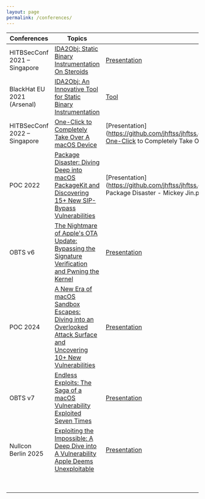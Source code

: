 ```yaml
---
layout: page
permalink: /conferences/
---
```




| Conferences                  | Topics                                                       | Slides/Tools                                                 |
| ---------------------------- | ------------------------------------------------------------ | ------------------------------------------------------------ |
| HITBSecConf 2021 – Singapore | [IDA2Obj: Static Binary Instrumentation On Steroids](https://conference.hitb.org/hitbsecconf2021sin/sessions/ida2obj-static-binary-instrumentation-on-steroids/) | [Presentation](https://github.com/jhftss/jhftss.github.io/blob/main/res/slides/HITB2021SIN%20-%20IDA2Obj%20-%20Mickey%20Jin.pdf) |
| BlackHat EU 2021 (Arsenal)   | [IDA2Obj: An Innovative Tool for Static Binary Instrumentation](https://www.blackhat.com/eu-21/arsenal/schedule/index.html#idaobj-an-innovative-tool-for-static-binary-instrumentation-24599) | [Tool](https://github.com/jhftss/IDA2Obj)                    |
| HITBSecConf 2022 – Singapore | [One-Click to Completely Take Over A macOS Device](https://conference.hitb.org/hitbsecconf2022sin/session/one-click-to-completely-takeover-a-macos-device/) | [Presentation](https://github.com/jhftss/jhftss.github.io/blob/main/res/slides/HITB2022SIN-One-Click to Completely Take Over A macOS Device-Mickey Jin.pdf) |
| POC 2022                     | [Package Disaster: Diving Deep into macOS PackageKit and Discovering 15+ New SIP-Bypass Vulnerabilities](https://powerofcommunity.net/2022.htm) | [Presentation](https://github.com/jhftss/jhftss.github.io/blob/main/res/slides/POC2022 - Package Disaster - Mickey Jin.pdf) |
| OBTS v6                      | [The Nightmare of Apple's OTA Update: Bypassing the Signature Verification and Pwning the Kernel](https://objectivebythesea.org/v6/talks.html) | [Presentation](https://github.com/jhftss/jhftss.github.io/blob/main/res/slides/OBTS_v6_The%20Nightmare%20of%20Apple%20OTA%20Update_Mickey%20Jin.pdf) |
| POC 2024                     | [A New Era of macOS Sandbox Escapes: Diving into an Overlooked Attack Surface and Uncovering 10+ New Vulnerabilities](https://powerofcommunity.net/2024.htm) | [Presentation](https://github.com/jhftss/jhftss.github.io/blob/main/res/slides/A%20New%20Era%20of%20macOS%20Sandbox%20Escapes.pdf) |
| OBTS v7                      | [Endless Exploits: The Saga of a macOS Vulnerability Exploited Seven Times](https://objectivebythesea.org/v7/talks.html) | [Presentation](https://github.com/jhftss/jhftss.github.io/blob/main/res/slides/Endless%20Exploits.pdf) |
| Nullcon Berlin 2025          | [Exploiting the Impossible: A Deep Dive into A Vulnerability Apple Deems Unexploitable](https://nullcon.net/berlin-2025/speaker-speaker-exploiting-the-impossible) | [Presentation](https://github.com/jhftss/jhftss.github.io/blob/main/res/slides/Exploiting%20The%20Impossible.pdf) |
|                              |                                                              |                                                              |
|                              |                                                              |                                                              |
|                              |                                                              |                                                              |
|                              |                                                              |                                                              |
|                              |                                                              |                                                              |
|                              |                                                              |                                                              |
|                              |                                                              |                                                              |
|                              |                                                              |                                                              |



